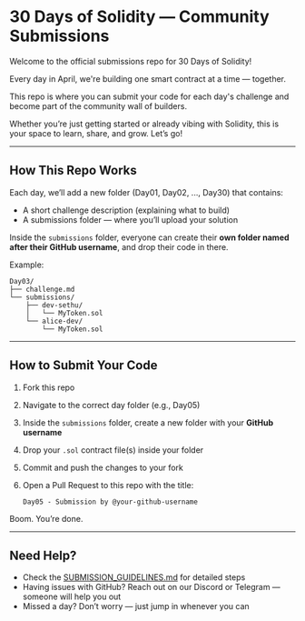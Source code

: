 
# 30 Days of Solidity — Community Submissions

Welcome to the official submissions repo for 30 Days of Solidity!

Every day in April, we're building one smart contract at a time — together.

This repo is where you can submit your code for each day's challenge and become part of the community wall of builders.

Whether you’re just getting started or already vibing with Solidity, this is your space to learn, share, and grow. Let’s go!

---

## How This Repo Works

Each day, we’ll add a new folder (Day01, Day02, ..., Day30) that contains:

- A short challenge description (explaining what to build)
- A submissions folder — where you’ll upload your solution

Inside the `submissions` folder, everyone can create their **own folder named after their GitHub username**, and drop their code in there.

Example:

    Day03/
    ├── challenge.md
    └── submissions/
        ├── dev-sethu/
        │   └── MyToken.sol
        └── alice-dev/
            └── MyToken.sol

---

## How to Submit Your Code

1. Fork this repo
2. Navigate to the correct day folder (e.g., Day05)
3. Inside the `submissions` folder, create a new folder with your **GitHub username**
4. Drop your `.sol` contract file(s) inside your folder
5. Commit and push the changes to your fork
6. Open a Pull Request to this repo with the title:
    
    `Day05 - Submission by @your-github-username`
    

Boom. You’re done.

---

## Need Help?

- Check the [SUBMISSION_GUIDELINES.md](./SUBMISSION_GUIDELINES.md) for detailed steps
- Having issues with GitHub? Reach out on our Discord or Telegram — someone will help you out
- Missed a day? Don’t worry — just jump in whenever you can

